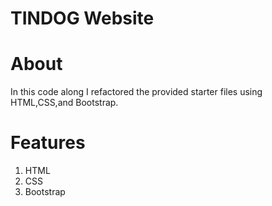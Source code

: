 # TINDOG Website
# About
 In this code along I refactored the provided starter files using HTML,CSS,and Bootstrap.
 # Features 
 1. HTML
 2. CSS
 3. Bootstrap
